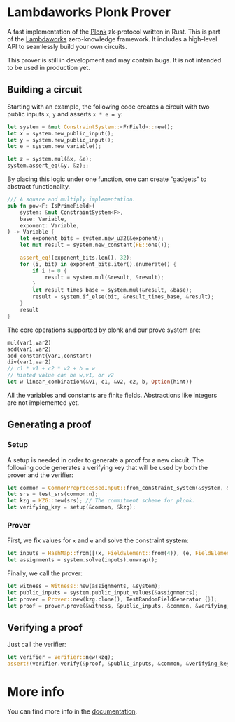 # Lambdaworks Plonk Prover
A fast implementation of the [Plonk](https://eprint.iacr.org/2019/953) zk-protocol written in Rust. This is part of the [Lambdaworks](https://github.com/lambdaclass/lambdaworks) zero-knowledge framework. It includes a high-level API to seamlessly build your own circuits.

This prover is still in development and may contain bugs. It is not intended to be used in production yet.

## Building a circuit

Starting with an example, the following code creates a circuit with two public inputs `x`, `y` and asserts `x * e = y`:

```rust
let system = &mut ConstraintSystem::<FrField>::new();
let x = system.new_public_input();
let y = system.new_public_input();
let e = system.new_variable();

let z = system.mul(&x, &e);    
system.assert_eq(&y, &z);;
```

By placing this logic under one function, one can create "gadgets" to abstract functionality.

```Rust
/// A square and multiply implementation.
pub fn pow<F: IsPrimeField>(
    system: &mut ConstraintSystem<F>,
    base: Variable,
    exponent: Variable,
) -> Variable {
    let exponent_bits = system.new_u32(&exponent);
    let mut result = system.new_constant(FE::one());

    assert_eq!(exponent_bits.len(), 32);
    for (i, bit) in exponent_bits.iter().enumerate() {
        if i != 0 {
            result = system.mul(&result, &result);
        }
        let result_times_base = system.mul(&result, &base);
        result = system.if_else(bit, &result_times_base, &result);
    }
    result
}
```

The core operations supported by plonk and our prove system are:

```rust
mul(var1,var2)
add(var1,var2)
add_constant(var1,constant)
div(var1,var2)
// c1 * v1 + c2 * v2 + b = w
// hinted value can be w,v1, or v2
let w linear_combination(&v1, c1, &v2, c2, b, Option(hint))
```

All the variables and constants are finite fields. Abstractions like integers are not implemented yet.

## Generating a proof
### Setup
A setup is needed in order to generate a proof for a new circuit. The following code generates a verifying key that will be used by both the prover and the verifier:

```rust
let common = CommonPreprocessedInput::from_constraint_system(&system, &ORDER_R_MINUS_1_ROOT_UNITY);
let srs = test_srs(common.n);
let kzg = KZG::new(srs); // The commitment scheme for plonk.
let verifying_key = setup(&common, &kzg);
```

### Prover
First, we fix values for `x` and `e` and solve the constraint system:
```rust
let inputs = HashMap::from([(x, FieldElement::from(4)), (e, FieldElement::from(3))]);
let assignments = system.solve(inputs).unwrap();
```

Finally, we call the prover:
```rust
let witness = Witness::new(assignments, &system);
let public_inputs = system.public_input_values(&assignments);
let prover = Prover::new(kzg.clone(), TestRandomFieldGenerator {});
let proof = prover.prove(&witness, &public_inputs, &common, &verifying_key);
```

## Verifying a proof
Just call the verifier:

```rust
let verifier = Verifier::new(kzg);
assert!(verifier.verify(&proof, &public_inputs, &common, &verifying_key));
```

# More info
You can find more info in the [documentation](https://lambdaclass.github.io/lambdaworks_plonk_prover/).
